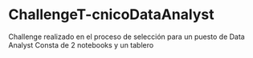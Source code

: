 # ChallengeT-cnicoDataAnalyst
Challenge realizado en el proceso de selección para un puesto de Data Analyst
Consta de 2 notebooks y un tablero

